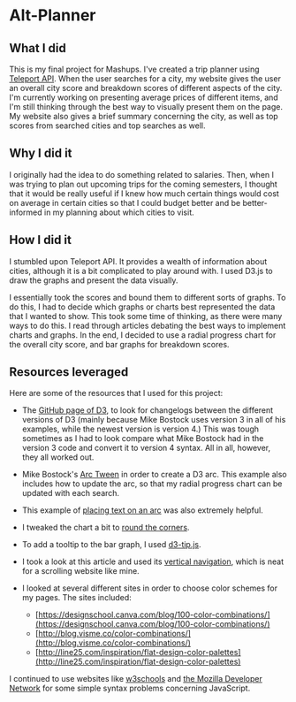 # Alt-Planner
## What I did

This is my final project for Mashups. I've created a trip planner using [Teleport API](https://developers.teleport.org/api/getting_started/). When the user searches for a city, my website gives the user an overall city score and breakdown scores of different aspects of the city. I'm currently working on presenting average prices of different items, and I'm still thinking through the best way to visually present them on the page. My website also gives a brief summary concerning the city, as well as top scores from searched cities and top searches as well.

## Why I did it

I originally had the idea to do something related to salaries. Then, when I was trying to plan out upcoming trips for the coming semesters, I thought that it would be really useful if I knew how much certain things would cost on average in certain cities so that I could budget better and be better-informed in my planning about which cities to visit.

## How I did it

I stumbled upon Teleport API. It provides a wealth of information about cities, although it is a bit complicated to play around with. I used D3.js to draw the graphs and present the data visually.

I essentially took the scores and bound them to different sorts of graphs. To do this, I had to decide which graphs or charts best represented the data that I wanted to show. This took some time of thinking, as there were many ways to do this. I read through articles debating the best ways to implement charts and graphs. In the end, I decided to use a radial progress chart for the overall city score, and bar graphs for breakdown scores.

## Resources leveraged

Here are some of the resources that I used for this project:

*   The [GitHub page of D3](https://github.com/d3), to look for changelogs between the different versions of D3 (mainly because Mike Bostock uses version 3 in all of his examples, while the newest version is version 4.) This was tough sometimes as I had to look compare what Mike Bostock had in the version 3 code and convert it to version 4 syntax. All in all, however, they all worked out.

*   Mike Bostock's [Arc Tween](https://bl.ocks.org/mbostock/5100636) in order to create a D3 arc. This example also includes how to update the arc, so that my radial progress chart can be updated with each search.

*   This example of [placing text on an arc](https://www.visualcinnamon.com/2015/09/placing-text-on-arcs.html) was also extremely helpful.

*   I tweaked the chart a bit to [round the corners](http://bl.ocks.org/mbostock/b7671cb38efdfa5da3af).

*   To add a tooltip to the bar graph, I used [d3-tip.js](https://github.com/VACLab/d3-tip).

*   I took a look at this article and used its [vertical navigation](https://codyhouse.co/gem/vertical-fixed-navigation/), which is neat for a scrolling website like mine.

*   I looked at several different sites in order to choose color schemes for my pages. The sites included:

    *   [https://designschool.canva.com/blog/100-color-combinations/](https://designschool.canva.com/blog/100-color-combinations/)
    *   [http://blog.visme.co/color-combinations/](http://blog.visme.co/color-combinations/)
    *   [http://line25.com/inspiration/flat-design-color-palettes](http://line25.com/inspiration/flat-design-color-palettes)

I continued to use websites like [w3schools](http://www.w3schools.com/) and [the Mozilla Developer Network](https://developer.mozilla.org/en/docs/Web/JavaScript) for some simple syntax problems concerning JavaScript.
